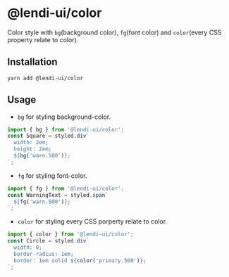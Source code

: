 # @lendi-ui/color

Color style with `bg`(background color), `fg`(font color) and `color`(every CSS property relate to color).

## Installation

```
yarn add @lendi-ui/color
```

## Usage

- `bg` for styling background-color.

```jsx
import { bg } from '@lendi-ui/color';
const Square = styled.div`
  width: 2em;
  height: 2em;
  ${bg('warn.500')};
`;
```

- `fg` for styling font-color.

```jsx
import { fg } from '@lendi-ui/color';
const WarningText = styled.span`
  ${fg('warn.500')};
`;
```

- `color` for styling every CSS porperty relate to color.

```jsx
import { color } from '@lendi-ui/color';
const Circle = styled.div`
  width: 0;
  border-radius: 1em;
  border: 1em solid ${color('primary.500')};
`;
```
